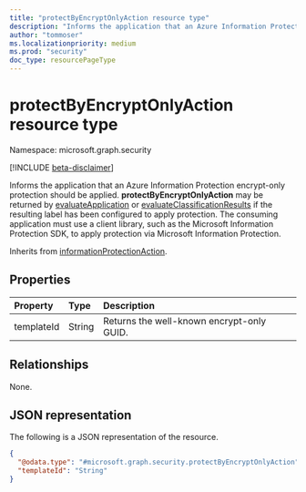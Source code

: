 ```yaml
---
title: "protectByEncryptOnlyAction resource type"
description: "Informs the application that an Azure Information Protection Encrypt-only protection should be applied."
author: "tommoser"
ms.localizationpriority: medium
ms.prod: "security"
doc_type: resourcePageType
---
```


# protectByEncryptOnlyAction resource type

Namespace: microsoft.graph.security

[!INCLUDE [beta-disclaimer](../../includes/beta-disclaimer.md)]

Informs the application that an Azure Information Protection encrypt-only protection should be applied. **protectByEncryptOnlyAction** may be returned by [evaluateApplication](../api/security-informationprotection-sensitivitylabel-evaluateapplication.md) or [evaluateClassificationResults](../api/security-informationprotection-sensitivitylabel-evaluateclassificationresults.md) if the resulting label has been configured to apply protection. The consuming application must use a client library, such as the Microsoft Information Protection SDK, to apply protection via Microsoft Information Protection.

Inherits from [informationProtectionAction](../resources/security-informationprotectionaction.md).

## Properties
| Property   | Type   | Description                               |
| :--------- | :----- | :---------------------------------------- |
| templateId | String | Returns the well-known encrypt-only GUID. |

## Relationships
None.

## JSON representation
The following is a JSON representation of the resource.
<!-- {
  "blockType": "resource",
  "@odata.type": "microsoft.graph.security.protectByEncryptOnlyAction"
}
-->
``` json
{
  "@odata.type": "#microsoft.graph.security.protectByEncryptOnlyAction",
  "templateId": "String"
}
```

